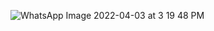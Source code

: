![WhatsApp Image 2022-04-03 at 3 19 48 PM](https://user-images.githubusercontent.com/101036090/161422783-60e21c53-c452-4987-8d30-f159c048b2b8.jpeg)
